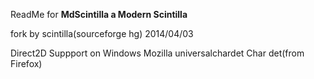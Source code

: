 ReadMe for **MdScintilla a Modern Scintilla**

fork by scintilla(sourceforge hg) 2014/04/03

Direct2D Suppport on Windows
Mozilla universalchardet Char det(from Firefox)